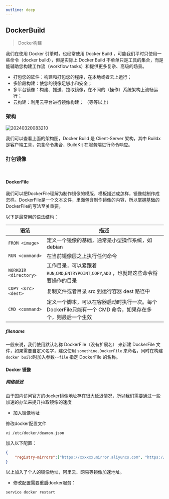 ```yaml
---
outline: deep
---
```


## DockerBuild
> Docker构建

我们在使用 Docker 引擎时，也经常使用 Docker Build ，可能我们平时只使用一些命令（docker build），但是实际上 Docker Build 不单单只是工具的集合，而是能辅助您构建工作流（workflow tasks）和提供更多复杂、高级的场景。

- 打包您的软件：构建和打包您的程序，在本地或者云上运行；
- 多阶段构建：使您的镜像足够小和安全；
- 多平台镜像：构建、推送、拉取镜像，在不同的（操作）系统架构上流畅运行；
- 云构建：利用云平台进行镜像构建；
（等等以上）

### 架构

![20240320083210](https://cdn.jsdelivr.net/gh/Github-Stephen/blogPic/springboot/20240320083210.png)

我们可以查看上面的架构图，Docker Build 是 Client-Server 架构，其中 Buildx 是客户端工具，包含命令集合，BuildKit 在服务端进行命令响应。



### 打包镜像

<br/>

#### DockerFile

我们可以把DockerFile理解为制作镜像的模版，模板描述成怎样，镜像就制作成怎样。DockerFile是一个文本文件，里面包含制作镜像的内容，所以掌握基础的DockerFile的写法至关重要。

以下是最常用的语法结构：

| 语法 | 描述 | 
|-------|-------|
| `FROM <image>`| 定义一个镜像的基础，通常是小型操作系统，如 debian |
| `RUN <command>`| 在当前镜像层之上执行任何命令 |
| `WORKDIR <directory>`| 工作目录，可以紧跟着`RUN`,`CMD`,`ENTRYPOINT`,`COPY`,`ADD` ，也就是这些命令将要操作的目录|
|`COPY <src> <dest>` | 复制文件或者目录 src 到运行容器 dest 路径中|
|`CMD <command>` | 定义一个脚本，可以在容器启动时执行一次。每个DockerFile只能有一个 CMD 命令，如果存在多个，则最后一个生效|

##### filename
一般来说，我们使用默认名称 DockerFile（没有扩展名） 来新建 DockerFile 文件，如果需要自定义名字，建议使用 `somethine.DockerFile` 来命名，同时在构建`docker build`时加入参数`--file` 指定 DockerFile 的名称。

#### Docker 镜像

##### 网络延迟

由于国内访问官方的docker镜像地址存在很大延迟情况，所以我们需要通过一些加速的办法来提升拉取镜像的速度

- 加入镜像地址

修改docker配置文件

```shell
vi /etc/docker/deamon.json
```

加入以下配置：
```json
{
    "registry-mirrors":["https://xxxxxx.mirror.aliyuncs.com", "https://hub-mirror.c.163.com", "https://registry.aliyuncs.com", "https://docker.mirrors.ustc.edu.cn"]
}
```
以上加入了个人的镜像地址，阿里云、网易等镜像加速地址。


- 修改配置需要重启docker服务：
```shell
service docker restart
```